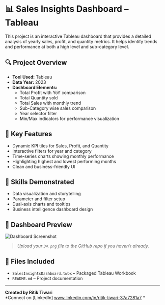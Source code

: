 # 📊 Sales Insights Dashboard – Tableau

This project is an interactive Tableau dashboard that provides a detailed analysis of yearly sales, profit, and quantity metrics. It helps identify trends and performance at both a high level and sub-category level.

## 🔍 Project Overview

- **Tool Used:** Tableau
- **Data Year:** 2023
- **Dashboard Elements:**
  - Total Profit with YoY comparison
  - Total Quantity sold
  - Total Sales with monthly trend
  - Sub-Category wise sales comparison
  - Year selector filter
  - Min/Max indicators for performance visualization

## 📌 Key Features

- Dynamic KPI tiles for Sales, Profit, and Quantity
- Interactive filters for year and category
- Time-series charts showing monthly performance
- Highlighting highest and lowest performing months
- Clean and business-friendly UI

## 🧠 Skills Demonstrated

- Data visualization and storytelling
- Parameter and filter setup
- Dual-axis charts and tooltips
- Business intelligence dashboard design

## 📸 Dashboard Preview

![Dashboard Screenshot](34.png)

> *Upload your `34.png` file to the GitHub repo if you haven't already.*

## 📁 Files Included

- `SalesInsightsDashboard.twbx` – Packaged Tableau Workbook
- `README.md` – Project documentation

---

**Created by Ritik Tiwari**  
*Connect on [LinkedIn] www.linkedin.com/in/ritik-tiwari-37a7281a7 *
